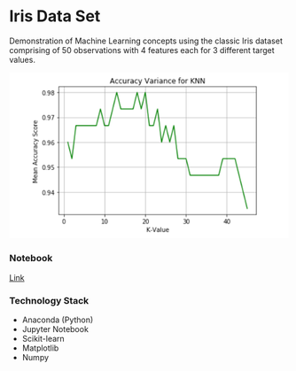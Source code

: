 # Iris Data Set

Demonstration of Machine Learning concepts using the classic Iris dataset comprising of 50 observations with 4 features each for 3 different target values.

![alt text](https://raw.githubusercontent.com/amitmaharana/amitmaharana.github.io/master/images/sample_irisdataset.png)

### Notebook
[Link](https://github.com/amitmaharana/iris-dataset/blob/master/Iris%20Data%20Set.ipynb)

### Technology Stack
* Anaconda (Python)
* Jupyter Notebook
* Scikit-learn
* Matplotlib
* Numpy

